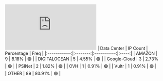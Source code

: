 ![Diagramm](https://github.com/obajay/StateSync-snapshots/blob/main/Projects/Kyve/1/README.md)
| Data Center | IP Count | Percentage | Freq |
|:------------:|:--------:|:-----------:|:-----:|
| AMAZON | 9 | 8.18% | 🟢 |
| DIGITALOCEAN | 5 | 4.55% | 🟢 |
| Google-Cloud | 3 | 2.73% | 🟢 |
| PSINet | 2 | 1.82% | 🟢 |
| OVH | 1 | 0.91% | 🟢 |
| Vultr | 1 | 0.91% | 🟢 |
| OTHER | 89 | 80.91% | 🟢 |